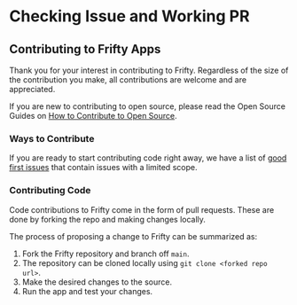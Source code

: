 # Checking Issue and Working PR

## Contributing to Frifty Apps

Thank you for your interest in contributing to Frifty. Regardless of the size of the contribution you make, all contributions are welcome and are appreciated.

If you are new to contributing to open source, please read the Open Source Guides on [How to Contribute to Open Source](https://opensource.guide/how-to-contribute/).

### Ways to Contribute

If you are ready to start contributing code right away, we have a list of [good first issues](https://github.com/frifty-search/search-apps/issues/labels/good%20first%20issue) that contain issues with a limited scope.

### Contributing Code

Code contributions to Frifty come in the form of pull requests. These are done by forking the repo and making changes locally.

The process of proposing a change to Frifty can be summarized as:

1. Fork the Frifty repository and branch off `main`.
1. The repository can be cloned locally using `git clone <forked repo url>`.
1. Make the desired changes to the source.
1. Run the app and test your changes.
